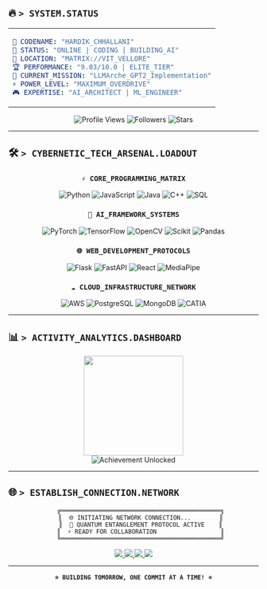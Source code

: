 ## 🔥 `> SYSTEM.STATUS`

<table align="center">
<tr>
<td>

```yaml
🎯 CODENAME: "HARDIK_CHHALLANI"
🌟 STATUS: "ONLINE | CODING | BUILDING_AI"
📍 LOCATION: "MATRIX://VIT_VELLORE"
🏆 PERFORMANCE: "9.03/10.0 | ELITE_TIER"
🚀 CURRENT_MISSION: "LLMArche_GPT2_Implementation"
⚡ POWER_LEVEL: "MAXIMUM_OVERDRIVE"
🎮 EXPERTISE: "AI_ARCHITECT | ML_ENGINEER"
```

</td>
</tr>
</table>

<div align="center">

![Profile Views](https://komarev.com/ghpvc/?username=hardikchhallani&label=PROFILE%20VISITS&color=brightgreen&style=for-the-badge)
![Followers](https://img.shields.io/github/followers/hardikchhallani?label=FOLLOWERS&style=for-the-badge&color=ff6b6b)
![Stars](https://img.shields.io/github/stars/hardikchhallani?label=TOTAL%20STARS&style=for-the-badge&color=feca57)

</div>

---
## 🛠️ `> CYBERNETIC_TECH_ARSENAL.LOADOUT`

<div align="center">

### `⚡ CORE_PROGRAMMING_MATRIX`
![Python](https://img.shields.io/badge/PYTHON-000000?style=for-the-badge&logo=python&logoColor=00FF41&labelColor=000000)
![JavaScript](https://img.shields.io/badge/JAVASCRIPT-000000?style=for-the-badge&logo=javascript&logoColor=00FF41&labelColor=000000)
![Java](https://img.shields.io/badge/JAVA-000000?style=for-the-badge&logo=openjdk&logoColor=00FF41&labelColor=000000)
![C++](https://img.shields.io/badge/C++-000000?style=for-the-badge&logo=cplusplus&logoColor=00FF41&labelColor=000000)
![SQL](https://img.shields.io/badge/SQL-000000?style=for-the-badge&logo=postgresql&logoColor=00FF41&labelColor=000000)

### `🧠 AI_FRAMEWORK_SYSTEMS`
![PyTorch](https://img.shields.io/badge/PYTORCH-000000?style=for-the-badge&logo=pytorch&logoColor=FF0080&labelColor=000000)
![TensorFlow](https://img.shields.io/badge/TENSORFLOW-000000?style=for-the-badge&logo=tensorflow&logoColor=FF6600&labelColor=000000)
![OpenCV](https://img.shields.io/badge/OPENCV-000000?style=for-the-badge&logo=opencv&logoColor=00BFFF&labelColor=000000)
![Scikit](https://img.shields.io/badge/SCIKIT_LEARN-000000?style=for-the-badge&logo=scikit-learn&logoColor=F7931E&labelColor=000000)
![Pandas](https://img.shields.io/badge/PANDAS-000000?style=for-the-badge&logo=pandas&logoColor=150458&labelColor=000000)

### `🌐 WEB_DEVELOPMENT_PROTOCOLS`
![Flask](https://img.shields.io/badge/FLASK-000000?style=for-the-badge&logo=flask&logoColor=00FF41&labelColor=000000)
![FastAPI](https://img.shields.io/badge/FASTAPI-000000?style=for-the-badge&logo=fastapi&logoColor=00FFFF&labelColor=000000)
![React](https://img.shields.io/badge/REACT-000000?style=for-the-badge&logo=react&logoColor=61DAFB&labelColor=000000)
![MediaPipe](https://img.shields.io/badge/MEDIAPIPE-000000?style=for-the-badge&logo=google&logoColor=4285F4&labelColor=000000)

### `☁️ CLOUD_INFRASTRUCTURE_NETWORK`
![AWS](https://img.shields.io/badge/AWS-000000?style=for-the-badge&logo=amazon-aws&logoColor=FF9900&labelColor=000000)
![PostgreSQL](https://img.shields.io/badge/POSTGRESQL-000000?style=for-the-badge&logo=postgresql&logoColor=336791&labelColor=000000)
![MongoDB](https://img.shields.io/badge/MONGODB-000000?style=for-the-badge&logo=mongodb&logoColor=47A248&labelColor=000000)
![CATIA](https://img.shields.io/badge/CATIA_V5-000000?style=for-the-badge&logo=dassaultsystemes&logoColor=005386&labelColor=000000)

</div>

---

## 📊 `> ACTIVITY_ANALYTICS.DASHBOARD`

<div align="center">

<img height="200" src="https://github-readme-stats.vercel.app/api/top-langs/?username=HardikChhallani&layout=compact&theme=chartreuse-dark&bg_color=000000&title_color=00FF41&text_color=00FF41&border_color=00FF41&custom_title=⚡%20CODE%20DISTRIBUTION%20MATRIX&width=400"/>

</div>

<div align="center">


<img src="https://github-profile-trophy.vercel.app/?username=HardikChhallani&theme=matrix&no-frame=true&no-bg=true&margin-w=4&row=1&column=7" alt="Achievement Unlocked"/>

</div>

---

## 🌐 `> ESTABLISH_CONNECTION.NETWORK`

<div align="center" width="40%>
<img src="./assets/cyberpunk-footer.gif" width="500" alt="Cyberpunk Footer">

```
    ╔═════════════════════════════════════════════╗
    ║  🌐 INITIATING NETWORK CONNECTION...        ║
    ║  📡 QUANTUM ENTANGLEMENT PROTOCOL ACTIVE    ║
    ║  ⚡ READY FOR COLLABORATION                  ║
    ╚═════════════════════════════════════════════╝
```

<a href="https://linkedin.com/in/hardik-chhallani">
<img src="https://img.shields.io/badge/LINKEDIN-000000?style=for-the-badge&logo=linkedin&logoColor=0077B5&labelColor=000000"/>
</a>
<a href="https://twitter.com/hardikjain8071">
<img src="https://img.shields.io/badge/TWITTER_FEED-000000?style=for-the-badge&logo=twitter&logoColor=1DA1F2&labelColor=000000"/>
</a>
<a href="https://kaggle.com/hardik3599">
<img src="https://img.shields.io/badge/KAGGLE_LAB-000000?style=for-the-badge&logo=kaggle&logoColor=20BEFF&labelColor=000000"/>
</a>
<a href="mailto:hardikchhallani04@gmail.com">
<img src="https://img.shields.io/badge/MAIL-000000?style=for-the-badge&logo=gmail&logoColor=D14836&labelColor=000000"/>
</a>

</div>

---
<div align="center">

**`⭐ BUILDING TOMORROW, ONE COMMIT AT A TIME! ⭐`**

</div>
